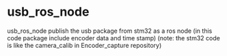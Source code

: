 # usb_ros_node
usb_ros_node publish the usb package from stm32 as a ros node (in this code package include encoder data and time stamp) (note: the stm32 code is like the camera_calib in Encoder_capture repository)
